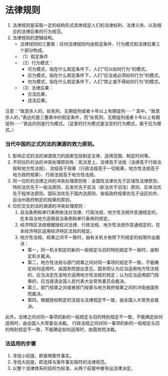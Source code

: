 # 法律规则

1. 法律规则是采取一定的结构形式具体规定人们的法律权利、法律义务、以及相应的法律后果的行为规范。
2. 法律规则的逻辑结构。
   * 法律规则的三要素：任何法律规则均由假定条件、行为模式和法律后果三个部分构成。
   * （1）假定条件
   * （2）行为模式：
     * 可为模式，指在什么假定条件下，人们“可以如何行为”的模式。
     * 应为模式，指在什么假定条件下，人们“应当或必须如何行为”的模式。
     * 勿为模式，指在什么假定条件下，人们“禁止或不得如何行为”的模式。
    * （3）法律后果：
      * 合法后果，
      * 违法后果。

注意：“故意杀人的，处死刑、无期徒刑或者十年以上有期徒刑······” 其中，“故意杀人的，”表达的是三要素中的假定条件，而“处死刑、无期徒刑或者十年以上有期徒刑······”表达的则是行为模式。（这里的行为模式是法官的行为模式，属于应为模式。）

### 当代中国的正式的法的渊源的效力原则。

1. 影响正式的法的渊源效力的因素包括制定主体、适用范围、制定时间等。
2. 不同位阶的法的冲突处理原则有：宪法至上、法律高于法规（法律高于行政法规和地方性法规）、法规高于规章（行政法规高于一切规章，地方性法规高于地方政府规章）、行政法规高于地方性法规。
3. 同一位阶的法律之间的冲突处理原则有：全国性法律优先于区域性法律原则、特别法优先于一般法原则、后发优先于前法（新法优于旧法）原则、实体法优先于程序法原则、国际法优先于国内法原则、省级政府规章优先于设区的市、自治州政府制定的规章的原则。
4. 位阶交叉的法的渊源的冲突处理原则：
   1. 自治条例和单行条例依法对法律、行政法规、地方性法规作变通规定的，在本自治地方适用自治条例和单行条例的规定。
   2. 经济特区法规根据授权对法律、行政法规、地方性法规作变通规定的，在本经济特区适用经济特区法规的规定。
   3. 地方性法规、规章之间不一致时，由有关机关依照下列规定的权限作出裁决：
      * 第一，同一机关制定的新的一般规定与旧的特别规定不一致时，由制定机关裁决。
      * 第二，地方性法规与部门规章之间对同一事项的规定不一致，不能确定如何适用时，由国务院提出意见，国务院认为应当适用地方性法规的，应当决定在该地方适用地方性法规的规定；认为应当适用部门规章的，应当提请全国人民代表大会常务委员会裁决。
      * 第三，部门规章之间或者部门规章与地方政府规章之间的冲突由国务院裁决。
      * 第四，根据授权制定的法规与法律规定不一致，由全国人大常务会裁决。
  
此外，法律之间对同一事项的新的一般规定与旧的特别规定不一致，不能确定如何适用时，由全国人大常委会决裁。
行政法规之间对同一事项的新的一般规定与旧的特别规定不一致，不能确定如何适用时，由国务院决裁。


### 法适用的步骤

1. 寻找小前提，即查明案件事实。
2. 寻找大前提，即选择与案件事实相符的法律规范。
3. 以整个法律体系的目的为标准，从两个前提中推导出法律决定。